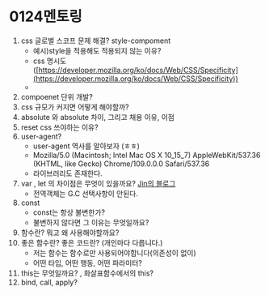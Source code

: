 # 0124멘토링

1. css 글로벌 스코프 문제 해결? style-compoment
    - 예시)style을 적용해도 적용되지 않는 이유?
    - css 명시도 ([https://developer.mozilla.org/ko/docs/Web/CSS/Specificity](https://developer.mozilla.org/ko/docs/Web/CSS/Specificity))
    - 
2. compoenet 단위 개발?
3. css 규모가 커지면 어떻게 해야할까?
4. absolute 와 absolute 차이, 그리고 채용 이유, 이점
5. reset css 쓰야하는 이유?
6. user-agent?
    - user-agent 역사를 알아보자 (ㅎㅎ)
    - Mozilla/5.0 (Macintosh; Intel Mac OS X 10_15_7) AppleWebKit/537.36 (KHTML, like Gecko) Chrome/109.0.0.0 Safari/537.36
    - 라이브러리도 존재한다.
7. var , let 의 차이점은 무엇이 있을까요? [Jin의 블로그](https://velog.io/@jin04040/F-LAB-var-let-const%EC%9D%98-%EC%B0%A8%EC%9D%B4%EC%A0%90)
    - 전역객체는 G.C 선택사항이 안된다.
8. const
    - const는 항상 불변한가?
    - 불변하지 않다면 그 이유는 무엇일까요?
9. 함수란? 뭐고 왜 사용해야할까요?
10. 좋은 함수란? 좋은 코드란? (개인마다 다릅니다.)
    - 저는 함수는 함수로만 사용되어야합니다(의존성이 없이)
    - 어떤 타입, 어떤 행동, 어떤 파라미터?
11. this는 무엇일까요? , 화살표함수에서의 this?
12. bind, call, apply?